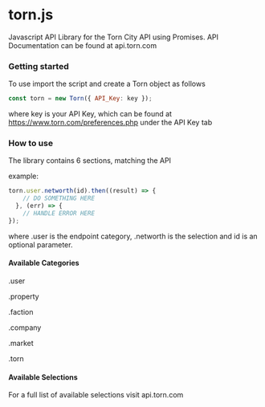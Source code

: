 # torn.js
Javascript API Library for the Torn City API using Promises.
API Documentation can be found at api.torn.com

### Getting started
To use import the script and create a Torn object as follows

```javascript
const torn = new Torn({ API_Key: key });
```

where key is your API Key, which can be found at https://www.torn.com/preferences.php under the API Key tab

### How to use
The library contains 6 sections, matching the API

example: 
```javascript
torn.user.networth(id).then((result) => {
    // DO SOMETHING HERE
  }, (err) => {
    // HANDLE ERROR HERE
});
```

where .user is the endpoint category, .networth is the selection and id is an optional parameter.
#### Available Categories

.user

.property

.faction

.company

.market

.torn

#### Available Selections
For a full list of available selections visit api.torn.com

